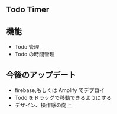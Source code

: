 ## Todo Timer

## 機能

- Todo 管理
- Todo の時間管理

## 今後のアップデート

- firebase,もしくは Amplify でデプロイ
- Todo をドラッグで移動できるようにする
- デザイン、操作感の向上
